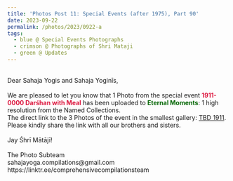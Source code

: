 ```yaml
---
title: 'Photos Post 11: Special Events (after 1975), Part 90'
date: 2023-09-22
permalink: /photos/2023/0922-a
tags:
  - blue @ Special Events Photographs
  - crimson @ Photographs of Shri Mataji
  - green @ Updates
---
```


<p>
<br>
Dear Sahaja Yogis and Sahaja Yoginīs,<br>
<br>
We are pleased to let you know that 1 Photo from the special event <font color="Crimson"><b>1911-0000 Darśhan with Meal</b></font> has been uploaded to <font color="DarkGreen"><b>Eternal Moments</b></font>: 1 high resolution from the Named Collections.<br>
The direct link to the 3 Photos of the event in the smallest gallery: <a href="https://eternalmoments.smugmug.com/Countries/TBD/1911"> TBD 1911</a>.<br>
Please kindly share the link with all our brothers and sisters.<br>
<br>
Jay Śhrī Mātājī!<br>
<br>
The Photo Subteam<br>
sahajayoga.compilations@gmail.com<br>
https://linktr.ee/comprehensivecompilationsteam<br>
</p>